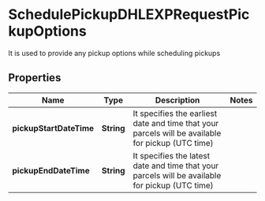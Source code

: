 

# SchedulePickupDHLEXPRequestPickupOptions

It is used to provide any pickup options while scheduling pickups

## Properties

| Name | Type | Description | Notes |
|------------ | ------------- | ------------- | -------------|
|**pickupStartDateTime** | **String** | It specifies the earliest date and time that your parcels will be available for pickup (UTC time) |  |
|**pickupEndDateTime** | **String** | It specifies the latest date and time that your parcels will be available for pickup (UTC time) |  |



